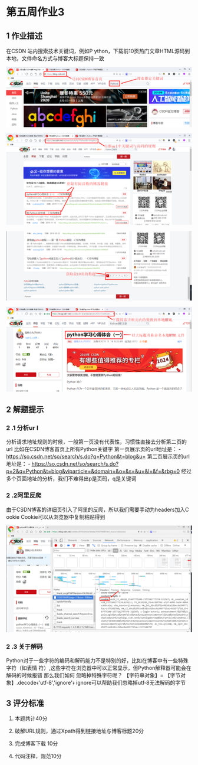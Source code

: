 # 第五周作业3

## 1 作业描述

在CSDN 站内搜索技术关键词，例如P ython，下载前10页热门文章HTML源码到本地，文件命名方式与博客大标题保持一致

![aaaaaaaaa](../img/C_Users_hq0749a_Desktop_作业_第五周作业3.pdf_img1.png)

![aaaaaaaaa](../img/C_Users_hq0749a_Desktop_作业_第五周作业3.pdf_img2.png)

![aaaaaaaaa](../img/C_Users_hq0749a_Desktop_作业_第五周作业3.pdf_img3.png)

![aaaaaaaaa](../img/C_Users_hq0749a_Desktop_作业_第五周作业3.pdf_img4.png)

## 2 解题提示

### 2 .1 分析ur l

分析请求地址规则的时候，一般第一页没有代表性，习惯性直接去分析第二页的url 比如在CSDN博客首页上所有Python关键字 第一页展示页的url地址是： ‐ https://so.csdn.net/so/search/s.do?q=Python&t=blog&u= 第二页展示页的url地址是： ‐ https://so.csdn.net/so/search/s.do?p=2&q=Python&t=blog&viparticle=&domain=&o=&s=&u=&l=&f=&rbg=0 经过多个页面地址的分析，我们不难得出p是页码，q是关键词 

### 2 .2阿里反爬

由于CSDN博客的详细页引入了阿里的反爬，所以我们需要手动为headers加入C ookie Cookie可以从浏览器中复制粘贴得到

![aaaaaaaaa](../img/C_Users_hq0749a_Desktop_作业_第五周作业3.pdf_img5.png)

### 2 .3 关于解码

Python对于一些字符的编码和解码能力不是特别的好，比如在博客中有一些特殊字符（如表情 符）,这些字符在浏览器中可以正常显示，但Python解释器可能会在解码的时候报错 那么我们如何 忽略掉特殊字符呢？ 【字符串对象】= 【字节对象】.decode﴾'utf‐8','ignore'﴿ ignore可以帮助我们忽略掉utf‐8无法解码的字节 

## 3 评分标准

1. 本题共计40分 

2. 破解URL规则，通过Xpath得到链接地址与博客标题20分 

3. 完成博客下载 10分 

4. 代码注释，规范10分